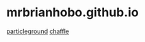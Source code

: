 # mrbrianhobo.github.io

[particleground](https://github.com/jnicol/particleground)
[chaffle](https://github.com/blivesta/chaffle)
